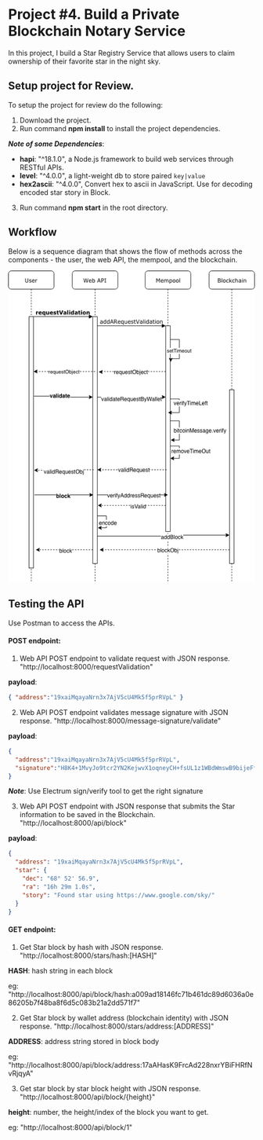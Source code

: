 # Project #4. Build a Private Blockchain Notary Service

In this project, I build a Star Registry Service that allows users to claim ownership of their favorite star in the night sky.

## Setup project for Review.

To setup the project for review do the following:
1. Download the project.
2. Run command __npm install__ to install the project dependencies.

  ___Note of some Dependencies___:
   - __hapi__: "^18.1.0", a Node.js framework to build web services through RESTful APIs.
   - __level__: "^4.0.0", a light-weight db to store paired `key|value`
   - __hex2ascii__: "^4.0.0", Convert hex to ascii in JavaScript. Use for decoding encoded star story in Block.

3. Run command __npm start__ in the root directory.

## Workflow

Below is a sequence diagram that shows the flow of methods across the components - the user, the web API, the mempool, and the blockchain.

![Workflow](/workflow.png)


## Testing the API

Use Postman to access the APIs.

#### POST endpoint:

1. Web API POST endpoint to validate request with JSON response.
"http://localhost:8000/requestValidation"

__payload__:
```JSON
{ "address":"19xaiMqayaNrn3x7AjV5cU4Mk5f5prRVpL" }
```

2. Web API POST endpoint validates message signature with JSON response.
"http://localhost:8000/message-signature/validate"

__payload__:
```JSON
{
  "address":"19xaiMqayaNrn3x7AjV5cU4Mk5f5prRVpL",
  "signature":"H8K4+1MvyJo9tcr2YN2KejwvX1oqneyCH+fsUL1z1WBdWmswB9bijeFfOfMqK68kQ5RO6ZxhomoXQG3fkLaBl+Q="
}
```
___Note___: Use Electrum sign/verify tool to get the right signature


3. Web API POST endpoint with JSON response that submits the Star information to be saved in the Blockchain.
"http://localhost:8000/api/block"

__payload__:
```JSON
{
  "address": "19xaiMqayaNrn3x7AjV5cU4Mk5f5prRVpL",
  "star": {
    "dec": "68° 52' 56.9",
    "ra": "16h 29m 1.0s",
    "story": "Found star using https://www.google.com/sky/"
  }
}
```

#### GET endpoint:

1. Get Star block by hash with JSON response.
"http://localhost:8000/stars/hash:[HASH]"

__HASH__: hash string in each block

eg: "http://localhost:8000/api/block/hash:a009ad18146fc71b461dc89d6036a0e86205b7f48ba8f6d5c083b21a2dd571f7"


2. Get Star block by wallet address (blockchain identity) with JSON response.
"http://localhost:8000/stars/address:[ADDRESS]"

__ADDRESS__: address string stored in block body

eg: "http://localhost:8000/api/block/address:17aAHasK9FrcAd228nxrYBiFHRfNvRjqyA"


3. Get star block by star block height with JSON response.
"http://localhost:8000/api/block/{height}"

__height__: number, the height/index of the block you want to get.

eg: "http://localhost:8000/api/block/1"


